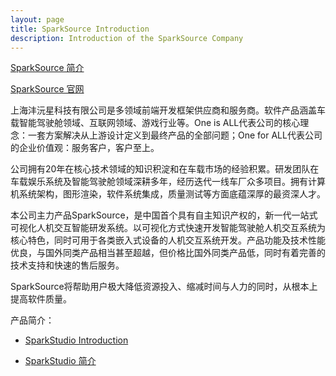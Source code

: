 ```yaml
---
layout: page
title: SparkSource Introduction
description: Introduction of the SparkSource Company
---
```


[SparkSource 简介](https://mp.weixin.qq.com/s?__biz=MzI1NzQ2NDk5NA==&mid=2247483671&idx=1&sn=9b99586d3be42e9bbccddd8e2a51336c&chksm=ea164edadd61c7ccc704c94af8b6a1abe24dec6db822588143c7b8b1ee26462d708fd382bac6&token=1671538711&lang=zh_CN#rd)

[SparkSource 官网](SparkSource_官网重装上线.html)

上海沣沅星科技有限公司是多领域前端开发框架供应商和服务商。软件产品涵盖车载智能驾驶舱领域、互联网领域、游戏行业等。One is ALL代表公司的核心理念：一套方案解决从上游设计定义到最终产品的全部问题；One for ALL代表公司的企业价值观：服务客户，客户至上。

公司拥有20年在核心技术领域的知识积淀和在车载市场的经验积累。研发团队在车载娱乐系统及智能驾驶舱领域深耕多年，经历迭代一线车厂众多项目。拥有计算机系统架构，图形渲染，软件系统集成，质量测试等方面底蕴深厚的最资深人才。

本公司主力产品SparkSource，是中国首个具有自主知识产权的，新一代一站式可视化人机交互智能研发系统。以可视化方式快速开发智能驾驶舱人机交互系统为核心特色，同时可用于各类嵌入式设备的人机交互系统开发。产品功能及技术性能优良，与国外同类产品相当甚至超越，但价格比国外同类产品低，同时有着完善的技术支持和快速的售后服务。

SparkSource将帮助用户极大降低资源投入、缩减时间与人力的同时，从根本上提高软件质量。

产品简介：
- [SparkStudio Introduction](SparkStudio_Introduction.html)

- [SparkStudio 简介](https://mp.weixin.qq.com/s?__biz=MzI1NzQ2NDk5NA==&mid=2247483673&idx=1&sn=99544327aabd3c87e0720e6e9db3c409&chksm=ea164ed4dd61c7c2b66a70d66e867119d7b30dd06b8bc4ba6605950141eda2fe2d9c64e0b7fa&token=272065532&lang=zh_CN#rd)
